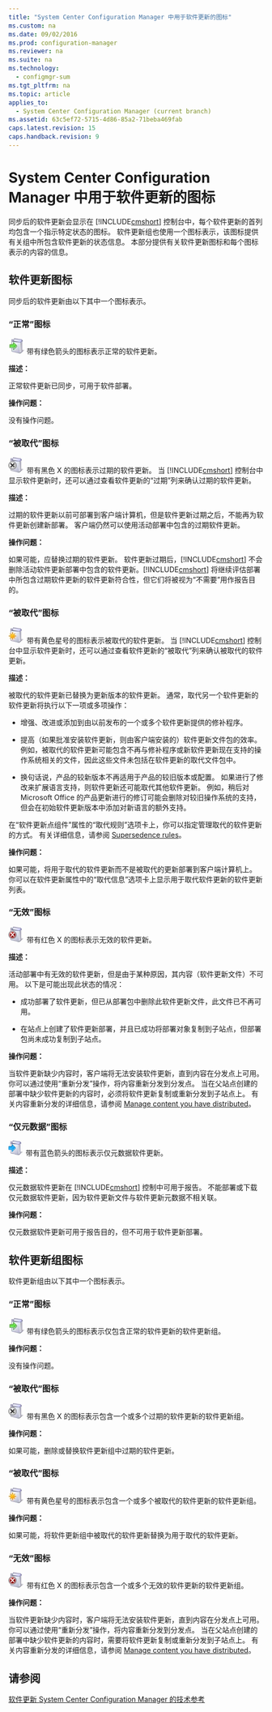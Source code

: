 ```yaml
---
title: "System Center Configuration Manager 中用于软件更新的图标"
ms.custom: na
ms.date: 09/02/2016
ms.prod: configuration-manager
ms.reviewer: na
ms.suite: na
ms.technology: 
  - configmgr-sum
ms.tgt_pltfrm: na
ms.topic: article
applies_to: 
  - System Center Configuration Manager (current branch)
ms.assetid: 63c5ef72-5715-4d86-85a2-71beba469fab
caps.latest.revision: 15
caps.handback.revision: 9
---
```

# System Center Configuration Manager 中用于软件更新的图标
同步后的软件更新会显示在 [!INCLUDE[cmshort](../LocTest/includes/cmshort_md.md)] 控制台中，每个软件更新的首列均包含一个指示特定状态的图标。 软件更新组也使用一个图标表示，该图标提供有关组中所包含软件更新的状态信息。 本部分提供有关软件更新图标和每个图标表示的内容的信息。  
  
## 软件更新图标  
 同步后的软件更新由以下其中一个图标表示。  
  
### “正常”图标  
 ![icon](../LocTest/media/9b5d6102-2394-4f72-969c-67586023a6e0.jpg "9b5d6102\-2394\-4f72\-969c\-67586023a6e0") 带有绿色箭头的图标表示正常的软件更新。  
  
 **描述：**  
  
 正常软件更新已同步，可用于软件部署。  
  
 **操作问题：**  
  
 没有操作问题。  
  
### “被取代”图标  
 ![icon](../LocTest/media/4261d66b-3ffc-474a-8c55-f7233e10770d.jpg "4261d66b\-3ffc\-474a\-8c55\-f7233e10770d") 带有黑色 X 的图标表示过期的软件更新。 当 [!INCLUDE[cmshort](../LocTest/includes/cmshort_md.md)] 控制台中显示软件更新时，还可以通过查看软件更新的“过期”列来确认过期的软件更新。  
  
 **描述：**  
  
 过期的软件更新以前可部署到客户端计算机，但是软件更新过期之后，不能再为软件更新创建新部署。 客户端仍然可以使用活动部署中包含的过期软件更新。  
  
 **操作问题：**  
  
 如果可能，应替换过期的软件更新。 软件更新过期后，[!INCLUDE[cmshort](../LocTest/includes/cmshort_md.md)] 不会删除活动软件更新部署中包含的软件更新。[!INCLUDE[cmshort](../LocTest/includes/cmshort_md.md)] 将继续评估部署中所包含过期软件更新的软件更新符合性，但它们将被视为“不需要”用作报告目的。  
  
### “被取代”图标  
 ![icon](../LocTest/media/5daefc57-9475-493b-b953-cf8ff76f7595.jpg "5daefc57\-9475\-493b\-b953\-cf8ff76f7595") 带有黄色星号的图标表示被取代的软件更新。 当 [!INCLUDE[cmshort](../LocTest/includes/cmshort_md.md)] 控制台中显示软件更新时，还可以通过查看软件更新的“被取代”列来确认被取代的软件更新。  
  
 **描述：**  
  
 被取代的软件更新已替换为更新版本的软件更新。 通常，取代另一个软件更新的软件更新将执行以下一项或多项操作：  
  
-   增强、改进或添加到由以前发布的一个或多个软件更新提供的修补程序。  
  
-   提高（如果批准安装软件更新，则由客户端安装的）软件更新文件包的效率。 例如，被取代的软件更新可能包含不再与修补程序或新软件更新现在支持的操作系统相关的文件，因此这些文件未包括在软件更新的取代文件包中。  
  
-   换句话说，产品的较新版本不再适用于产品的较旧版本或配置。 如果进行了修改来扩展语言支持，则软件更新还可能取代其他软件更新。 例如，稍后对 Microsoft Office 的产品更新进行的修订可能会删除对较旧操作系统的支持，但会在初始软件更新版本中添加对新语言的额外支持。  
  
 在“软件更新点组件”属性的“取代规则”选项卡上，你可以指定管理取代的软件更新的方式。 有关详细信息，请参阅 [Supersedence rules](../LocTest/Plan-for-software-updates-in-System-Center-Configuration-Manager.md#BKMK_SupersedenceRules)。  
  
 **操作问题：**  
  
 如果可能，将用于取代的软件更新而不是被取代的更新部署到客户端计算机上。 你可以在软件更新属性中的“取代信息”选项卡上显示用于取代软件更新的软件更新列表。  
  
### “无效”图标  
 ![icon](../LocTest/media/fc330e6d-9e87-47a6-b51b-1affa8503450.jpg "fc330e6d\-9e87\-47a6\-b51b\-1affa8503450") 带有红色 X 的图标表示无效的软件更新。  
  
 **描述：**  
  
 活动部署中有无效的软件更新，但是由于某种原因，其内容（软件更新文件）不可用。 以下是可能出现此状态的情况：  
  
-   成功部署了软件更新，但已从部署包中删除此软件更新文件，此文件已不再可用。  
  
-   在站点上创建了软件更新部署，并且已成功将部署对象复制到子站点，但部署包尚未成功复制到子站点。  
  
 **操作问题：**  
  
 当软件更新缺少内容时，客户端将无法安装软件更新，直到内容在分发点上可用。 你可以通过使用“重新分发”操作，将内容重新分发到分发点。 当在父站点创建的部署中缺少软件更新的内容时，必须将软件更新复制或重新分发到子站点上。 有关内容重新分发的详细信息，请参阅 [Manage content you have distributed](../LocTest/Manage-content-and-content-infrastructure-for-System-Center-Configuration-Manager.md#bkmk_manage)。  
  
### “仅元数据”图标  
 ![icon](../LocTest/media/6e309e6c-44b6-4304-b20d-5d67caa3c3e5.gif "6e309e6c\-44b6\-4304\-b20d\-5d67caa3c3e5") 带有蓝色箭头的图标表示仅元数据软件更新。  
  
 **描述：**  
  
 仅元数据软件更新在 [!INCLUDE[cmshort](../LocTest/includes/cmshort_md.md)] 控制中可用于报告。 不能部署或下载仅元数据软件更新，因为软件更新文件与软件更新元数据不相关联。  
  
 **操作问题：**  
  
 仅元数据软件更新可用于报告目的，但不可用于软件更新部署。  
  
## 软件更新组图标  
 软件更新组由以下其中一个图标表示。  
  
### “正常”图标  
 ![icon](../LocTest/media/9b5d6102-2394-4f72-969c-67586023a6e0.jpg "9b5d6102\-2394\-4f72\-969c\-67586023a6e0") 带有绿色箭头的图标表示仅包含正常的软件更新的软件更新组。  
  
 **操作问题：**  
  
 没有操作问题。  
  
### “被取代”图标  
 ![icon](../LocTest/media/4261d66b-3ffc-474a-8c55-f7233e10770d.jpg "4261d66b\-3ffc\-474a\-8c55\-f7233e10770d") 带有黑色 X 的图标表示包含一个或多个过期的软件更新的软件更新组。  
  
 **操作问题：**  
  
 如果可能，删除或替换软件更新组中过期的软件更新。  
  
### “被取代”图标  
 ![icon](../LocTest/media/5daefc57-9475-493b-b953-cf8ff76f7595.jpg "5daefc57\-9475\-493b\-b953\-cf8ff76f7595") 带有黄色星号的图标表示包含一个或多个被取代的软件更新的软件更新组。  
  
 **操作问题：**  
  
 如果可能，将软件更新组中被取代的软件更新替换为用于取代的软件更新。  
  
### “无效”图标  
 ![icon](../LocTest/media/fc330e6d-9e87-47a6-b51b-1affa8503450.jpg "fc330e6d\-9e87\-47a6\-b51b\-1affa8503450") 带有红色 X 的图标表示包含一个或多个无效的软件更新的软件更新组。  
  
 **操作问题：**  
  
 当软件更新缺少内容时，客户端将无法安装软件更新，直到内容在分发点上可用。 你可以通过使用“重新分发”操作，将内容重新分发到分发点。 当在父站点创建的部署中缺少软件更新的内容时，需要将软件更新复制或重新分发到子站点上。 有关内容重新分发的详细信息，请参阅 [Manage content you have distributed](../LocTest/Manage-content-and-content-infrastructure-for-System-Center-Configuration-Manager.md#bkmk_manage)。  
  
## 请参阅  
 [软件更新 System Center Configuration Manager 的技术参考](../LocTest/Software-updates-technical-reference-for-System-Center-Configuration-Manager.md)